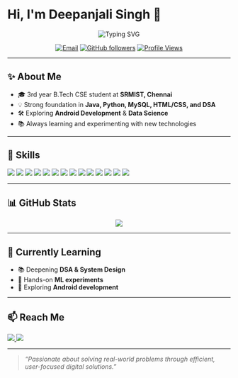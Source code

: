 # Hi, I'm Deepanjali Singh 👋

<!-- Banner -->
<p align="center">
  <img src="https://readme-typing-svg.demolab.com?font=Inter&weight=600&size=28&duration=3500&pause=800&center=true&vCenter=true&multiline=true&width=850&height=100&lines=B.Tech+CSE+%40+SRMIST+(CGPA+9.52);Web+Dev+%7C+ML+%7C+Data+Structures+%7C+Android+Learner" alt="Typing SVG" />
</p>

<p align="center">
  <a href="mailto:singh05deepanjali@gmail.com"><img alt="Email" src="https://img.shields.io/badge/Email-singh05deepanjali%40gmail.com-blue?style=for-the-badge&logo=gmail"></a>
  <a href="https://github.com/Deepanjali15"><img alt="GitHub followers" src="https://img.shields.io/github/followers/Deepanjali15?label=Follow&style=for-the-badge"></a>
  <a href="https://github.com/Deepanjali15"><img alt="Profile Views" src="https://komarev.com/ghpvc/?username=Deepanjali15&style=for-the-badge"></a>
</p>

---

## ✨ About Me
- 🎓 3rd year B.Tech CSE student at **SRMIST, Chennai**
- 💡 Strong foundation in **Java, Python, MySQL, HTML/CSS, and DSA**
- 🛠️ Exploring **Android Development** & **Data Science**
- 📚 Always learning and experimenting with new technologies

---

## 🧩 Skills
<p>
  <img src="https://img.shields.io/badge/Java-%23007396.svg?logo=java&logoColor=white" />
  <img src="https://img.shields.io/badge/Python-3776AB?logo=python&logoColor=white" />
  <img src="https://img.shields.io/badge/C-00599C?logo=c&logoColor=white" />
  <img src="https://img.shields.io/badge/C%2B%2B-00599C?logo=c%2B%2B&logoColor=white" />
  <img src="https://img.shields.io/badge/HTML5-E34F26?logo=html5&logoColor=white" />
  <img src="https://img.shields.io/badge/CSS3-1572B6?logo=css3&logoColor=white" />
  <img src="https://img.shields.io/badge/MySQL-4479A1?logo=mysql&logoColor=white" />
  <img src="https://img.shields.io/badge/Scikit--learn-F7931E?logo=scikitlearn&logoColor=white" />
  <img src="https://img.shields.io/badge/TensorFlow-FF6F00?logo=tensorflow&logoColor=white" />
  <img src="https://img.shields.io/badge/Keras-D00000?logo=keras&logoColor=white" />
  <img src="https://img.shields.io/badge/Pandas-150458?logo=pandas&logoColor=white" />
  <img src="https://img.shields.io/badge/Matplotlib-013243?logo=matplotlib&logoColor=white" />
  <img src="https://img.shields.io/badge/Android-3DDC84?logo=android&logoColor=white" />
  <img src="https://img.shields.io/badge/Git-F05032?logo=git&logoColor=white" />
</p>

---

## 📊 GitHub Stats
<p align="center">
  <img src="https://github-profile-trophy.vercel.app/?username=Deepanjali15&margin-w=10&margin-h=10" />
</p>

---

## 🎯 Currently Learning
- 📚 Deepening **DSA & System Design**
- 🧪 Hands-on **ML experiments**
- 🌱 Exploring **Android development**

---

## 📫 Reach Me
<p align="left">
  <a href="https://www.linkedin.com/in/deepanjali-singh-48a060289/">
    <img src="https://img.shields.io/badge/LinkedIn-Deepanjali%20Singh-blue?style=for-the-badge&logo=linkedin" />
  </a>
  <a href="https://github.com/Deepanjali15">
    <img src="https://img.shields.io/badge/GitHub-Deepanjali15-black?style=for-the-badge&logo=github" />
  </a>
</p>

---

> *“Passionate about solving real-world problems through efficient, user-focused digital solutions.”*

